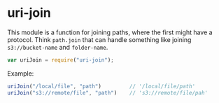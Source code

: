 # uri-join

This module is a function for joining paths, where the first might have a protocol. Think `path.join` that can handle something like joining `s3://bucket-name` and `folder-name`.

```javascript
var uriJoin = require("uri-join");
```

Example:

```javascript
uriJoin("/local/file", "path")         // '/local/file/path'
uriJoin("s3://remote/file", "path")    // 's3://remote/file/pah'
```

